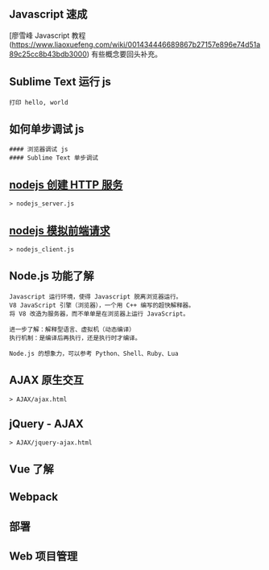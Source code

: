 ## 

## Javascript 速成
[廖雪峰 Javascript 教程(https://www.liaoxuefeng.com/wiki/001434446689867b27157e896e74d51a89c25cc8b43bdb3000)
有些概念要回头补充。


## Sublime Text 运行 js
	打印 hello, world


## 如何单步调试 js
	#### 浏览器调试 js
	#### Sublime Text 单步调试


## [nodejs 创建 HTTP 服务](http://www.runoob.com/nodejs/nodejs-web-module.html)
	> nodejs_server.js

## [nodejs 模拟前端请求](http://www.runoob.com/nodejs/nodejs-web-module.html)
	> nodejs_client.js

## Node.js 功能了解

	Javascript 运行环境，使得 Javascript 脱离浏览器运行。
	V8 JavaScript 引擎（浏览器），一个用 C++ 编写的超快解释器。
	将 V8 改造为服务器，而不单单是在浏览器上运行 JavaScript。

	进一步了解：解释型语言、虚拟机（动态编译）
	执行机制：是编译后再执行，还是执行时才编译。

	Node.js 的想象力，可以参考 Python、Shell、Ruby、Lua
	

## AJAX 原生交互
	> AJAX/ajax.html

## jQuery - AJAX 
	> AJAX/jquery-ajax.html



## Vue 了解

## Webpack


## 部署

## Web 项目管理







